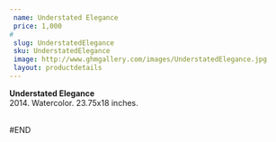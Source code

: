 ```yaml
---
 name: Understated Elegance
 price: 1,000
#
 slug: UnderstatedElegance
 sku: UnderstatedElegance
 image: http://www.ghmgallery.com/images/UnderstatedElegance.jpg
 layout: productdetails
---
```

<strong>Understated Elegance</strong><br />
 2014. Watercolor. 23.75x18 inches.<br />
 <br />
 
 
 
 
#END
